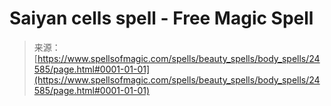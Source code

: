 <!--yml

category: 未分类

date: 2024-06-12 19:10:38

-->

# Saiyan cells spell - Free Magic Spell

> 来源：[https://www.spellsofmagic.com/spells/beauty_spells/body_spells/24585/page.html#0001-01-01](https://www.spellsofmagic.com/spells/beauty_spells/body_spells/24585/page.html#0001-01-01)

